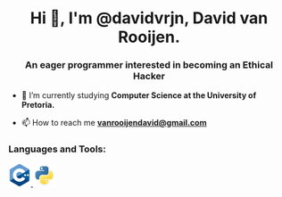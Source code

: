 <h1 align="center">Hi 👋, I'm @davidvrjn, David van Rooijen.</h1>
<h3 align="center">An eager programmer interested in becoming an Ethical Hacker</h3>

- 🌱 I’m currently studying **Computer Science at the University of Pretoria.**

- 📫 How to reach me **vanrooijendavid@gmail.com**

<h3 align="left">Languages and Tools:</h3>
<p align="left"> <a href="https://www.w3schools.com/cpp/" target="_blank" rel="noreferrer"> <img src="https://raw.githubusercontent.com/devicons/devicon/master/icons/cplusplus/cplusplus-original.svg" alt="cplusplus" width="40" height="40"/> </a> <a href="https://www.python.org" target="_blank" rel="noreferrer"> <img src="https://raw.githubusercontent.com/devicons/devicon/master/icons/python/python-original.svg" alt="python" width="40" height="40"/> </a> </p>
